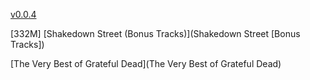 [v0.0.4](https://github.com/littleflute/Grateful-Dead3/edit/master/README.md)

[332M]
[Shakedown Street (Bonus Tracks)](Shakedown Street [Bonus Tracks])

[The Very Best of Grateful Dead](The Very Best of Grateful Dead)
